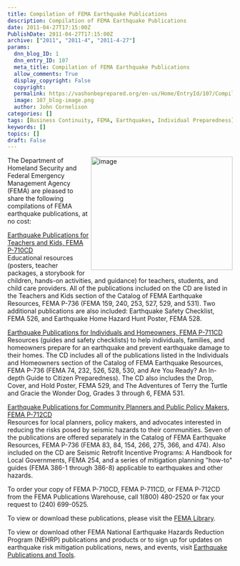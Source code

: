 ```yaml
---
title: Compilation of FEMA Earthquake Publications
description: Compilation of FEMA Earthquake Publications
date: 2011-04-27T17:15:00Z
PublishDate: 2011-04-27T17:15:00Z
archive: ["2011", "2011-4", "2011-4-27"]
params:
  dnn_blog_ID: 1
  dnn_entry_ID: 107
  meta_title: Compilation of FEMA Earthquake Publications
  allow_comments: True
  display_copyright: False
  copyright:
  permalink: https://vashonbeprepared.org/en-us/Home/EntryId/107/Compilation-of-FEMA-Earthquake-Publications
  image: 107_blog-image.png
  author: John Cornelison
categories: []
tags: [Business Continuity, FEMA, Earthquakes, Individual Preparedness]
keywords: []
topics: []
draft: False
---
```


<p><a href="./images/107/Windows-Live-Writer-3e1dcb9900d3_8E85-image_2.png"><img title="image" border="0" alt="image" align="right" width="317" height="254" style="background-image: none; border-bottom: 0px; border-left: 0px; margin: 0px 0px 5px 5px; padding-left: 0px; padding-right: 0px; display: inline; float: right; border-top: 0px; border-right: 0px; padding-top: 0px" src="./images/107/Windows-Live-Writer-3e1dcb9900d3_8E85-image_thumb.png" /></a>The Department of Homeland Security and Federal Emergency Management Agency (FEMA) are pleased to share the following compilations of FEMA earthquake publications, at no cost:</p>
<p><a href="http://links.govdelivery.com:80/track?type=click&amp;enid=bWFpbGluZ2lkPTEzMzIwMTUmbWVzc2FnZWlkPVBSRC1CVUwtMTMzMjAxNSZkYXRhYmFzZWlkPTEwMDEmc2VyaWFsPTEyNzY2MTUyMzgmZW1haWxpZD1mZW1hLW1pdGlnYXRpb25AdmFzaG9uZGVzaWduLmNvbSZ1c2VyaWQ9ZmVtYS1taXRpZ2F0aW9uQHZhc2hvbmRlc2lnbi5jb20mZmw9JmV4dHJhPU11bHRpdmFyaWF0ZUlkPSYmJg==&amp;&amp;&amp;100&amp;&amp;&amp;http://www.fema.gov/library/viewRecord.do?id=3739">Earthquake Publications for Teachers and Kids, FEMA P-710CD</a> <br />
Educational resources (posters, teacher packages, a storybook for children, hands-on activities, and guidance) for teachers, students, and child care providers. All of the publications included on the CD are listed in the Teachers and Kids section of the Catalog of FEMA Earthquake Resources, FEMA P-736 (FEMA 159, 240, 253, 527, 529, and 531). Two additional publications are also included: Earthquake Safety Checklist, FEMA 526, and Earthquake Home Hazard Hunt Poster, FEMA 528.</p>
<p><a href="http://links.govdelivery.com:80/track?type=click&amp;enid=bWFpbGluZ2lkPTEzMzIwMTUmbWVzc2FnZWlkPVBSRC1CVUwtMTMzMjAxNSZkYXRhYmFzZWlkPTEwMDEmc2VyaWFsPTEyNzY2MTUyMzgmZW1haWxpZD1mZW1hLW1pdGlnYXRpb25AdmFzaG9uZGVzaWduLmNvbSZ1c2VyaWQ9ZmVtYS1taXRpZ2F0aW9uQHZhc2hvbmRlc2lnbi5jb20mZmw9JmV4dHJhPU11bHRpdmFyaWF0ZUlkPSYmJg==&amp;&amp;&amp;101&amp;&amp;&amp;http://www.fema.gov/library/viewRecord.do?id=3551">Earthquake Publications for Individuals and Homeowners, FEMA P-711CD</a> <br />
Resources (guides and safety checklists) to help individuals, families, and homeowners prepare for an earthquake and prevent earthquake damage to their homes. The CD includes all of the publications listed in the Individuals and Homeowners section of the Catalog of FEMA Earthquake Resources, FEMA P-736 (FEMA 74, 232, 526, 528, 530, and Are You Ready? An In-depth Guide to Citizen Preparedness). The CD also includes the Drop, Cover, and Hold Poster, FEMA 529, and The Adventures of Terry the Turtle and Gracie the Wonder Dog, Grades 3 through 6, FEMA 531.</p>
<p><a href="http://links.govdelivery.com:80/track?type=click&amp;enid=bWFpbGluZ2lkPTEzMzIwMTUmbWVzc2FnZWlkPVBSRC1CVUwtMTMzMjAxNSZkYXRhYmFzZWlkPTEwMDEmc2VyaWFsPTEyNzY2MTUyMzgmZW1haWxpZD1mZW1hLW1pdGlnYXRpb25AdmFzaG9uZGVzaWduLmNvbSZ1c2VyaWQ9ZmVtYS1taXRpZ2F0aW9uQHZhc2hvbmRlc2lnbi5jb20mZmw9JmV4dHJhPU11bHRpdmFyaWF0ZUlkPSYmJg==&amp;&amp;&amp;102&amp;&amp;&amp;http://www.fema.gov/library/viewRecord.do?id=3553">Earthquake Publications for Community Planners and Public Policy Makers, FEMA P-712CD</a> <br />
Resources for local planners, policy makers, and advocates interested in reducing the risks posed by seismic hazards to their communities. Seven of the publications are offered separately in the Catalog of FEMA Earthquake Resources, FEMA P-736 (FEMA 83, 84, 154, 266, 275, 366, and 474). Also included on the CD are Seismic Retrofit Incentive Programs: A Handbook for Local Governments, FEMA 254, and a series of mitigation planning "how-to" guides (FEMA 386-1 through 386-8) applicable to earthquakes and other hazards.</p>
<p>To order your copy of FEMA P-710CD, FEMA P-711CD, or FEMA P-712CD from the FEMA Publications Warehouse, call 1(800) 480-2520 or fax your request to (240) 699-0525.</p>
<p>To view or download these publications, please visit the <a href="http://links.govdelivery.com:80/track?type=click&amp;enid=bWFpbGluZ2lkPTEzMzIwMTUmbWVzc2FnZWlkPVBSRC1CVUwtMTMzMjAxNSZkYXRhYmFzZWlkPTEwMDEmc2VyaWFsPTEyNzY2MTUyMzgmZW1haWxpZD1mZW1hLW1pdGlnYXRpb25AdmFzaG9uZGVzaWduLmNvbSZ1c2VyaWQ9ZmVtYS1taXRpZ2F0aW9uQHZhc2hvbmRlc2lnbi5jb20mZmw9JmV4dHJhPU11bHRpdmFyaWF0ZUlkPSYmJg==&amp;&amp;&amp;103&amp;&amp;&amp;http://www.fema.gov/library/index.jsp">FEMA Library</a>.</p>
<p>To view or download other FEMA National Earthquake Hazards Reduction Program (NEHRP) publications and products or to sign up for updates on earthquake risk mitigation publications, news, and events, visit <a href="http://links.govdelivery.com:80/track?type=click&amp;enid=bWFpbGluZ2lkPTEzMzIwMTUmbWVzc2FnZWlkPVBSRC1CVUwtMTMzMjAxNSZkYXRhYmFzZWlkPTEwMDEmc2VyaWFsPTEyNzY2MTUyMzgmZW1haWxpZD1mZW1hLW1pdGlnYXRpb25AdmFzaG9uZGVzaWduLmNvbSZ1c2VyaWQ9ZmVtYS1taXRpZ2F0aW9uQHZhc2hvbmRlc2lnbi5jb20mZmw9JmV4dHJhPU11bHRpdmFyaWF0ZUlkPSYmJg==&amp;&amp;&amp;104&amp;&amp;&amp;http://www.fema.gov/plan/prevent/earthquake/publications.shtm">Earthquake Publications and Tools</a>.</p>
